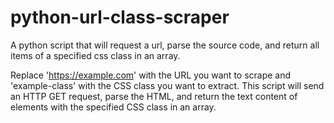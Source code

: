 # python-url-class-scraper
 
A python script that will request a url, parse the source code, and return all items of a specified css class in an array.

Replace 'https://example.com' with the URL you want to scrape and 'example-class' with the CSS class you want to extract. This script will send an HTTP GET request, parse the HTML, and return the text content of elements with the specified CSS class in an array.